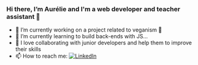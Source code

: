 ### Hi there, I’m **Aurélie** and I'm a web developer and teacher assistant 👋

- 🔭 I’m currently working on a project related to veganism 🌱
- 🌱 I’m currently learning to build back-ends with JS...
- 💞️ I love collaborating with junior developers and help them to improve their skills
- 📫 How to reach me: <a href="https://www.linkedin.com/in/aurelie-cuignet/">![LinkedIn](https://img.shields.io/badge/LinkedIn-0077B5?style=for-the-badge&logo=linkedin&logoColor=white)</a>
